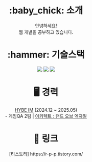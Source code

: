  <div align=center>
  
<h1>:baby_chick: 소개 </h1> </a>
안녕하세요!<br> 
웹 개발을 공부하고 있습니다.

<h1>:hammer: 기술스택 </h2> </a>
 <img src="https://img.shields.io/badge/-JavaScript-333333?style=flat&logo=javascript"/>
 <img src="https://img.shields.io/badge/Unreal Engine-0E1128?style=flat&logo=UnrealEngine&logoColor=white"/>
 <img src="https://img.shields.io/badge/C++-00599C?style=flat&logo=cplusplus&logoColor=white"/>

<h1>🖥️ 경력 </h1> </a>
<a href="https://www.hybeim.com/" target="_blank">HYBE IM</a> (2024.12 ~ 2025.05) <br>
- 게임QA 2팀 | <a href="https://architect.hybeim.com/" target="_blank">아키텍트 : 랜드 오브 엑자일</a>

<h1>🚙 링크 </h1> </a>
[티스토리] https://r-p-p.tistory.com/ <br>
</div>
